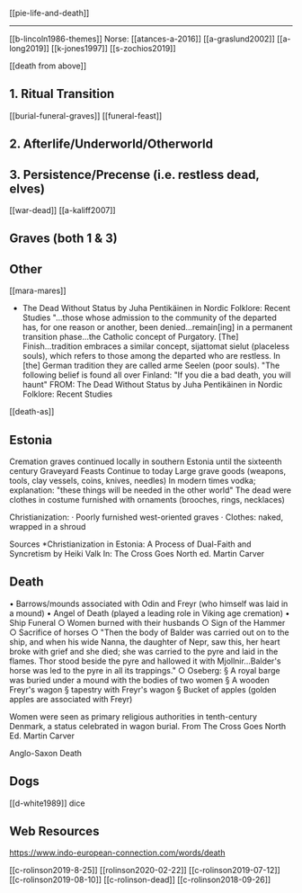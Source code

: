 [[pie-life-and-death]]

---


[[b-lincoln1986-themes]]
Norse: [[atances-a-2016]]
[[a-graslund2002]]
[[a-long2019]]
[[k-jones1997]]
[[s-zochios2019]]

[[death from above]]

## 1. Ritual Transition
[[burial-funeral-graves]]
[[funeral-feast]]
## 2. Afterlife/Underworld/Otherworld
## 3. Persistence/Precense (i.e. restless dead, elves)
[[war-dead]]
[[a-kaliff2007]]



## Graves (both 1 & 3)




## Other

[[mara-mares]]



- The Dead Without Status by Juha Pentikäinen in Nordic Folklore: Recent Studies
"...those whose admission to the community of the departed has, for one reason or another, been denied...remain[ing] in a permanent transition phase...the Catholic concept of Purgatory. [The] Finish...tradition embraces a similar concept, sijattomat sielut (placeless souls), which refers to those among the departed who are restless. In [the] German tradition they are called arme Seelen (poor souls). 
"The following belief is found all over Finland: "If you die a bad death, you will haunt"
FROM: The Dead Without Status by Juha Pentikäinen in Nordic Folklore: Recent Studies



[[death-as]]



## Estonia
Cremation graves
	continued locally in southern Estonia until the sixteenth century
Graveyard Feasts
	Continue to today
Large grave goods (weapons, tools, clay vessels, coins, knives, needles)
	In modern times vodka; explanation: "these things will be needed in the other world"
The dead were clothes in costume furnished with ornaments (brooches, rings, necklaces)

Christianization:
	· Poorly furnished west-oriented graves
	· Clothes: naked, wrapped in a shroud



Sources
*Christianization in Estonia: A Process of Dual-Faith and Syncretism by Heiki Valk In: The Cross Goes North ed. Martin Carver



## Death
• Barrows/mounds associated with Odin and Freyr (who himself was laid in a mound)
• Angel of Death (played a leading role in Viking age cremation)
• Ship Funeral
		○ Women burned with their husbands
		○ Sign of the Hammer
		○ Sacrifice of horses
		○ "Then the body of Balder was carried out on to the ship, and when his wide Nanna, the daughter of Nepr, saw this, her heart broke with grief and she died; she was carried to the pyre and laid in the flames. Thor stood beside the pyre and hallowed it with Mjollnir...Balder's horse was led to the pyre in all its trappings."
		○ Oseberg: 
			§ A royal barge was buried under a mound with the bodies of two women
			§ A wooden Freyr's wagon
			§ tapestry with Freyr's wagon
			§ Bucket of apples (golden apples are associated with Freyr)
			
Women were seen as primary religious authorities in tenth-century Denmark, a status celebrated in wagon burial. From The Cross Goes North Ed. Martin Carver


Anglo-Saxon Death


## Dogs
[[d-white1989]] dice

## Web Resources
https://www.indo-european-connection.com/words/death

[[c-rolinson2019-8-25]]
[[rolinson2020-02-22]]
[[c-rolinson2019-07-12]]
[[c-rolinson2019-08-10]]
[[c-rolinson-dead]]
[[c-rolinson2018-09-26]]